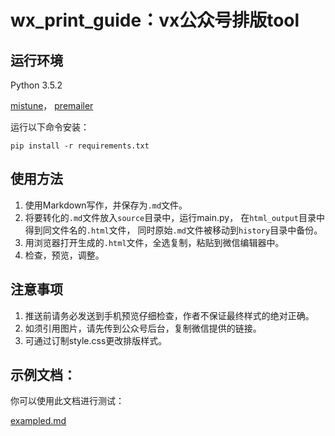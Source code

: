 # wx_print_guide：vx公众号排版tool

## 运行环境
Python 3.5.2

[mistune](https://github.com/lepture/mistune)，
[premailer](https://github.com/peterbe/premailer)

运行以下命令安装：

```pip install -r requirements.txt```

## 使用方法
1. 使用Markdown写作，并保存为`.md`文件。
2. 将要转化的`.md`文件放入`source`目录中，运行main.py，
在`html_output`目录中得到同文件名的`.html`文件，
同时原始`.md`文件被移动到`history`目录中备份。
3. 用浏览器打开生成的`.html`文件，全选复制，粘贴到微信编辑器中。
4. 检查，预览，调整。

## 注意事项
1. 推送前请务必发送到手机预览仔细检查，作者不保证最终样式的绝对正确。
2. 如须引用图片，请先传到公众号后台，复制微信提供的链接。
3. 可通过订制style.css更改排版样式。

## 示例文档：
你可以使用此文档进行测试：

[exampled.md](https://github.com/insula1701/maxpress/blob/master/temp/example.md)